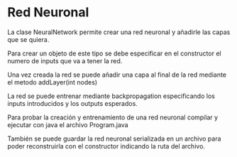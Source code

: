 # Red Neuronal

La clase NeuralNetwork permite crear una red neuronal y añadirle las capas que se quiera.

Para crear un objeto de este tipo se debe especificar en el constructor el numero de inputs que va a tener la red.

Una vez creada la red se puede añadir una capa al final de la red mediante el metodo addLayer(int nodes)

La red se puede entrenar mediante backpropagation especificando los inputs introducidos y los outputs esperados.

Para probar la creación y entrenamiento de una red neuronal compilar y ejecutar con java el archivo Program.java

También se puede guardar la red neuronal serializada en un archivo para poder reconstruirla con el constructor indicando la ruta del archivo.

